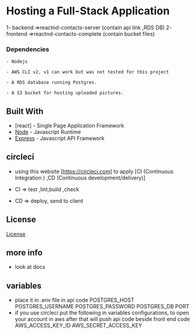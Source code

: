 # Hosting a Full-Stack Application
1- backend =>reactnd-contacts-server   (contain api link ,RDS DB)
2- frontend =>reactnd-contacts-complete (contain bucket files)


### Dependencies

```
- Nodejs

- AWS CLI v2, v1 can work but was not tested for this project

- A RDS database running Postgres.

- A S3 bucket for hosting uploaded pictures.

```

## Built With

- [react] - Single Page Application Framework
- [Node](https://nodejs.org) - Javascript Runtime
- [Express](https://expressjs.com/) - Javascript API Framework


## circleci
- using this website [https://circleci.com] to apply [CI (Continuous Integration ) ,CD (Continuous development/delivery)]

- CI  => test ,lint,build ,check
- CD  => deploy, send to client


## License

[License](LICENSE.txt)

## more info
- look at docs

## variables 
- place it in .env file in api code
POSTGRES_HOST
POSTGRES_USERNAME
POSTGRES_PASSWORD
POSTGRES_DB
PORT
- if you use circleci put the following in variables configurations, to open your account in aws after that will push api code beside front end code 
AWS_ACCESS_KEY_ID
AWS_SECRET_ACCESS_KEY